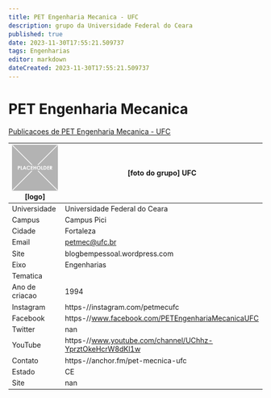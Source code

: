 ```yaml
---
title: PET Engenharia Mecanica - UFC
description: grupo da Universidade Federal do Ceara
published: true
date: 2023-11-30T17:55:21.509737
tags: Engenharias
editor: markdown
dateCreated: 2023-11-30T17:55:21.509737
---
```


# PET Engenharia Mecanica

[Publicacoes de PET Engenharia Mecanica - UFC](/atividade/42PETEngenhariaMecanicaUFC/feed.md)

| ![placeholder.png](/placeholder.png) [logo] | [foto do grupo] UFC         |
| ------------------------------------------- | ------------------------------------------------- |
| Universidade                                | Universidade Federal do Ceara      |
| Campus                                      | Campus Pici            |
| Cidade                                      | Fortaleza             |
| Email                                       | petmec@ufc.br             |
| Site                                        | blogbempessoal.wordpress.com              |
| Eixo                                        | Engenharias              |
| Tematica                                    |           |
| Ano de criacao                              | 1994        |
| Instagram                                   | https-//instagram.com/petmecufc         |
| Facebook                                    | https-//www.facebook.com/PETEngenhariaMecanicaUFC          |
| Twitter                                     | nan           |
| YouTube                                     | https-//www.youtube.com/channel/UChhz-YprztOkeHcrW8dKl1w           |
| Contato                                     | https-//anchor.fm/pet-mecnica-ufc         |
| Estado                                      |  CE            |
| Site                                        | nan |
